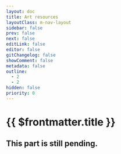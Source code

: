 ```yaml
---
layout: doc
title: Art resources
layoutClass: m-nav-layout
sidebar: false
prev: false
next: false
editLink: false
editor: false
gitChangelog: false
showComment: false
metadata: false
outline:
  - 2
  - 2
hidden: false
priority: 0
---
```


<script setup>
import { ref } from "vue";
import { NAV_DATA } from './guidets/resource.ts'
const NAV_DATAS = ref(NAV_DATA)
</script>

# {{ $frontmatter.title }}
## This part is still pending.
<MNavLinks v-for="{title, items} in NAV_DATAS" :title="title" :items="items"/>
